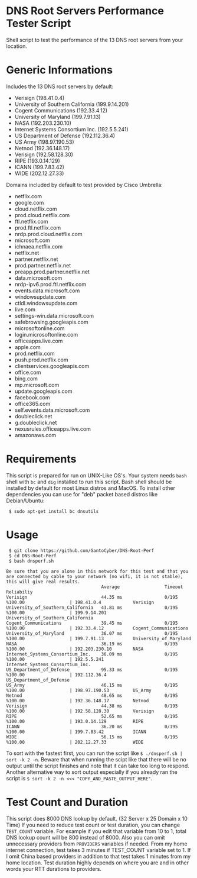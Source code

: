 # DNS Root Servers Performance Tester Script

Shell script to test the performance of the 13 DNS root servers from your location.

# Generic Informations

Includes the 13 DNS root servers by default: 
* Verisign (198.41.0.4)
* University of Southern California (199.9.14.201)
* Cogent Communications (192.33.4.12) 
* University of Maryland (199.7.91.13)
* NASA (192.203.230.10)
* Internet Systems Consortium Inc. (192.5.5.241)
* US Department of Defense (192.112.36.4)
* US Army (198.97.190.53)
* Netnod (192.36.148.17)
* Verisign (192.58.128.30)
* RIPE (193.0.14.129)
* ICANN (199.7.83.42)
* WIDE (202.12.27.33)

Domains included by default to test provided by Cisco Umbrella:
* netflix.com
* google.com
* cloud.netflix.com
* prod.cloud.netflix.com
* ftl.netflix.com
* prod.ftl.netflix.com
* nrdp.prod.cloud.netflix.com
* microsoft.com
* ichnaea.netflix.com
* netflix.net
* partner.netflix.net
* prod.partner.netflix.net
* preapp.prod.partner.netflix.net
* data.microsoft.com
* nrdp-ipv6.prod.ftl.netflix.com
* events.data.microsoft.com
* windowsupdate.com
* ctldl.windowsupdate.com
* live.com
* settings-win.data.microsoft.com
* safebrowsing.googleapis.com
* microsoftonline.com
* login.microsoftonline.com
* officeapps.live.com
* apple.com
* prod.netflix.com
* push.prod.netflix.com
* clientservices.googleapis.com
* office.com
* bing.com
* mp.microsoft.com
* update.googleapis.com
* facebook.com
* office365.com
* self.events.data.microsoft.com
* doubleclick.net
* g.doubleclick.net
* nexusrules.officeapps.live.com
* amazonaws.com

# Requirements 

This script is prepared for run on UNIX-Like OS's. Your system needs `bash` shell with `bc` and `dig` installed to run this script. Bash shell should be installed by default for most Linux distros and MacOS. To install other dependencies you can use for "deb" packet based distros like Debian/Ubuntu:

```
 $ sudo apt-get install bc dnsutils
```

# Usage

``` 
 $ git clone https://github.com/GantoCyber/DNS-Root-Perf
 $ cd DNS-Root-Perf
 $ bash dnsperf.sh
 
Be sure that you are alone in this network for this test and that you are connected by cable to your network (no wifi, it is not stable), this will give real results.
                                    Average                 Timeout                 Reliabiliy
Verisign                            44.35 ms                0/195                   %100.00                 | 198.41.0.4            Verisign
University_of_Southern_California   43.81 ms                0/195                   %100.00                 | 199.9.14.201          University_of_Southern_California
Cogent_Communications               39.45 ms                0/195                   %100.00                 | 192.33.4.12           Cogent_Communications
University_of_Maryland              36.07 ms                0/195                   %100.00                 | 199.7.91.13           University_of_Maryland
NASA                                36.19 ms                0/195                   %100.00                 | 192.203.230.10        NASA
Internet_Systems_Consortium_Inc.    36.09 ms                0/195                   %100.00                 | 192.5.5.241           Internet_Systems_Consortium_Inc.
US_Department_of_Defense            95.33 ms                0/195                   %100.00                 | 192.112.36.4          US_Department_of_Defense
US_Army                             46.15 ms                0/195                   %100.00                 | 198.97.190.53         US_Army
Netnod                              48.65 ms                0/195                   %100.00                 | 192.36.148.17         Netnod
Verisign                            44.38 ms                0/195                   %100.00                 | 192.58.128.30         Verisign
RIPE                                52.65 ms                0/195                   %100.00                 | 193.0.14.129          RIPE
ICANN                               36.20 ms                0/195                   %100.00                 | 199.7.83.42           ICANN
WIDE                                56.15 ms                0/195                   %100.00                 | 202.12.27.33          WIDE
```

To sort with the fastest first, you can run the script like `$ ./dnsperf.sh | sort -k 2 -n`. Beware that when running the scipt like that there will be no output until the script finishes and note that it can take too long to respond. Another alternative way to sort output especially if you already ran the script is  `$ sort -k 2 -n <<< "COPY_AND_PASTE_OUTPUT_HERE"`.

# Test Count and Duration

This script does 8000 DNS lookup by default. (32 Server x 25 Domain x 10 Time) If you need to reduce test count or test duration, you can change `TEST_COUNT` variable. For example if you edit that variable from 10 to 1, total DNS lookup count will be 800 instead of 8000. Also you can omit unnecessary providers from `PROVIDERS` variables if needed. From my home internet connection, test takes 3 minutes if TEST_COUNT variable set to 1. If I omit China based providers in addition to that test takes 1 minutes from my home location. Test duration highly depends on where you are and in other words your RTT durations to providers.

